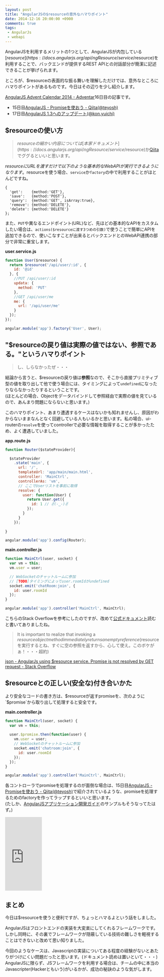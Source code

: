 ```yaml
---
layout: post
title: "AngularJSの$resourceの意外なハマりポイント"
date: 2014-12-16 20:00:00 +0900
comments: true
tags: 
 - AngularJs
 - webapi
---
```


AngularJSを利用するメリットの1つとして、AngularJSが内包している[$resource](https://docs.angularjs.org/api/ngResource/service/$resource)を利用することで、バックエンドが提供するREST APIとの対話部分が簡潔に記述できることが挙げられます。

ところが、$resourceの表面的な振る舞いを理解しただけでは、意外なところにハマりポイントがあるものです。今日はその辺りを少し紹介します。

<!-- more -->

[AngularJS Advent Calendar 2014 \- Adventar](https://adventar.org/calendars/350)16日目の記事です。

* 15日目[AngularJS - Promiseを使おう - Qiita(@teyosh)](http://qiita.com/teyosh/items/d7d3c17f954318c88882)
* 17日目[AngularJS 1.3へのアップデート(@kon.yuichi)](https://note.mu/konpyu/n/n1eb6c13c69d6)

## $resourceの使い方

> $resourceの細かい内容については[本家ドキュメント](https://docs.angularjs.org/api/ngResource/service/$resource)か[Qiita](http://qiita.com/search?utf8=%E2%9C%93&sort=rel&q=angular+%24resource)でググるといいと思います。  

$resourceにURLを渡すだけで以下のような基本的なWebAPIが実行できるようになります。$resourceを使う場合、`service`か`factory`の中で利用することがほとんどですね。

```
{ 
  'get':    {method:'GET'},
  'save':   {method:'POST'},
  'query':  {method:'GET', isArray:true},
  'remove': {method:'DELETE'},
  'delete': {method:'DELETE'}
};
```

また、`PUT`や異なるエンドポイント(URL)など、先ほどの基本的なAPIをカスタムしたい場合は、`actions($resourceに渡す3つめの引数)`で使うことで簡単にAPIを追加できるので、使いこなすことが出来るとバックエンドとのWebAPI連携の部分で非常に重宝します。

**user.service.js**
```js
function User($resource) {
  return $resource('/api/user/:id', {
    id: '@id'
  }, {
    //PUT /api/user/:id
    updata: {
      method: 'PUT'
    },
    //GET /api/user/me
    me: {
      url: '/api/user/me'
    }
  });
});

angular.module('app').factory('User', User);
```

## "$resourceの戻り値は実際の値ではない、参照である。"というハマりポイント

> し、しらなかったぜ・・・

結論から言うと、$resourceの戻り値は**参照**なので、そこから直接プリミティブ型の値を取り出して他で使う場合には、タイミングによって`undefined`になったりならなかったりするということです。  
(ほとんどの場合、Objectをデータバインドして参照経由で実際の値を見ているので、あんまり問題にならないと思います。)

このハマりポイント、あまり遭遇するケースはないかも知れませんし、原因がわからないままなんとなく回避している人もいるかと思います。私の場合、ui-routerの`resolve`を使ってcontrollerで必要な情報を取得することが多かったため、よく遭遇していました。

**app.route.js**
```js
function Router($stateProvider){

  $stateProvider
    .state('main', {
      url: '/',
      templateUrl: 'app/main/main.html',
      controller: 'MainCtrl',
      controllerAs: 'vm',
      // ここでUserリストを事前に取得
      resolve: {
        user: function(User) {
          return User.get({
            id: 1 // ✌(-‿-)✌
          });
        }
      }
    });
    
}

angular.module('app').config(Router);
```

**main.controller.js**
```js
function MainCtrl(user, socket) {
  var vm = this;
  vm.user = user;

  // WebSocketのチャットルームに参加
  // [TODO]タイミングによってuser.roomIdがundefined
  socket.emit('chatRoom:join', {
    id: user.roomId
  });
}

angular.module('app').controller('MainCtrl', MainCtrl);
```

こちらのStack Overflowを参考にしたのですが、改めて[公式ドキュメント](https://docs.angularjs.org/api/ngResource/service/$resource#usage_returns)読むと書いてありましたね。

> It is important to realize that invoking a $resource object method immediately returns an empty reference  
> ($resourceを実行するとね、すぐに空の参照を返すから、心して使え。このボケがぁ！・・・超約)

[json - AngularJs using $resource service. Promise is not resolved by GET request - Stack Overflow](http://stackoverflow.com/questions/20008244/angularjs-using-resource-service-promise-is-not-resolved-by-get-request/20008380?stw=2#20008380)

## $resourceとの正しい(安全な)付き合いかた

より安全なコードの書き方は、$resourceが返すpromiseを、次のように`$promise`から取り出して処理すると安全です。

**main.controller.js**
```js
function MainCtrl(user, socket) {
  var vm = this;
  
  user.$promise.then(function(user) {
    vm.user = user;
    // WebSocketのチャットルームに参加
    socket.emit('chatroom:join', {
      id: user.roomId
    });
  });
}

angular.module('app').controller('MainCtrl', MainCtrl);
```

各コントローラでpromiseを処理するのが面倒な場合は、15日目[AngularJS - Promiseを使おう - Qiita(@teyosh)](http://qiita.com/teyosh/items/d7d3c17f954318c88882)で紹介されているような、promiseを処理するためのfactoryを作ってラップするといいと思います。  
(たしか、<a target="_blank" href="https://www.amazon.co.jp/gp/product/4873116678/ref=as_li_tl?ie=UTF8&camp=247&creative=1211&creativeASIN=4873116678&linkCode=as2&tag=mitsuruog-22&linkId=bdd0c9b0152b6260907ab4e64036c67a">AngularJSアプリケーション開発ガイド</a><img src="//ir-jp.amazon-adsystem.com/e/ir?t=mitsuruog-22&l=am2&o=9&a=4873116678" width="1" height="1" border="0" alt="" style="border:none !important; margin:0px !important;" />のサンプルもそうなってたはず。)

<iframe style="width:120px;height:240px;" marginwidth="0" marginheight="0" scrolling="no" frameborder="0" src="https://rcm-fe.amazon-adsystem.com/e/cm?ref=tf_til&t=mitsuruog-22&m=amazon&o=9&p=8&l=as1&IS1=1&detail=1&asins=4873116678&linkId=d152ad4c622d40713fb4691ba63bcb90&bc1=000000&lt1=_blank&fc1=333333&lc1=0066c0&bg1=ffffff&f=ifr">
    </iframe>
    
## まとめ

今日は$resourceを使うと便利ですが、ちょっとハマるよという話をしました。

AngularJSはフロントエンドの実装を大変楽にしてくれるフレームワークです。しかし同時に、その裏でフレームワークが隠蔽している技術の難しさを軽視することはできないと改めて思い知りました。

今回のようなケースは、Javascriptの実装についてある程度の経験がないとあたりがつけにくい問題だったと思います。(ドキュメント読めは置いといて・・・)  
AngularJSに限らず、JSフレームワークを利用する場合は、チームの中に本当のJavascripter(Hackerともいう)がいるかが、成功の秘訣のような気がします。
